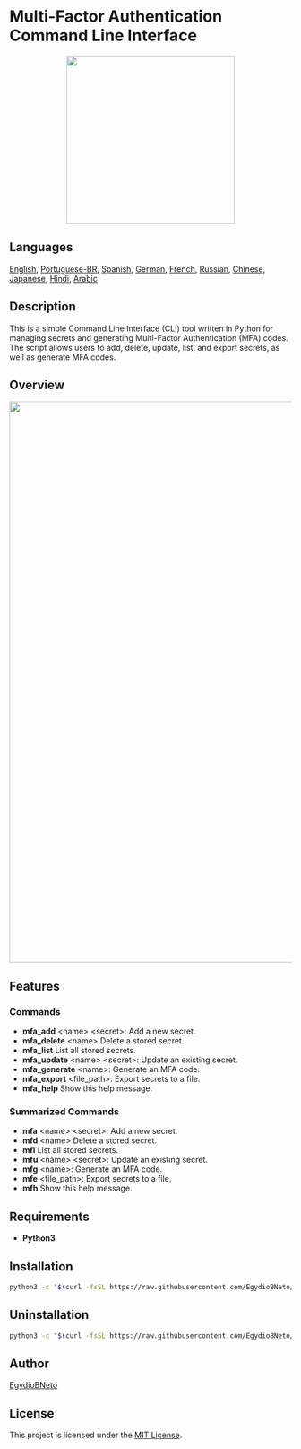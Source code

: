 # Multi-Factor Authentication Command Line Interface

<div align="center">
<img src="https://github.com/EgydioBNeto/mfa-cli/assets/84047984/714533aa-22a2-4127-8d40-363e59a573fa" width="300px"/>
</div>

## Languages

[English](https://github.com/EgydioBNeto/mfa-cli/blob/main/languages/en/README.md), [Portuguese-BR](https://github.com/EgydioBNeto/mfa-cli/blob/main/languages/pt-br/README.md), [Spanish](https://github.com/EgydioBNeto/mfa-cli/blob/main/languages/es/README.md), [German](https://github.com/EgydioBNeto/mfa-cli/blob/main/languages/de/README.md), [French](https://github.com/EgydioBNeto/mfa-cli/blob/main/languages/fr/README.md), [Russian](https://github.com/EgydioBNeto/mfa-cli/blob/main/languages/ru/README.md), [Chinese](https://github.com/EgydioBNeto/mfa-cli/blob/main/languages/zh/README.md), [Japanese](https://github.com/EgydioBNeto/mfa-cli/blob/main/languages/ja/README.md), [Hindi](https://github.com/EgydioBNeto/mfa-cli/blob/main/languages/hi/README.md), [Arabic](https://github.com/EgydioBNeto/mfa-cli/blob/main/languages/ar/README.md)

## Description

This is a simple Command Line Interface (CLI) tool written in Python for managing secrets and generating Multi-Factor Authentication (MFA) codes. The script allows users to add, delete, update, list, and export secrets, as well as generate MFA codes.

## Overview

<div align="center">
<img src="https://github.com/EgydioBNeto/mfa-cli/assets/84047984/4fe8c766-8e76-4183-a80c-9ac143cbc18f" width="1000px"/>
</div>

## Features

### Commands

- **mfa_add** &lt;name&gt; &lt;secret&gt;: Add a new secret.
- **mfa_delete** &lt;name&gt; Delete a stored secret.
- **mfa_list** List all stored secrets.
- **mfa_update** &lt;name&gt; &lt;secret&gt;: Update an existing secret.
- **mfa_generate** &lt;name&gt;: Generate an MFA code.
- **mfa_export** &lt;file_path&gt;: Export secrets to a file.
- **mfa_help** Show this help message.

### Summarized Commands

- **mfa** &lt;name&gt; &lt;secret&gt;: Add a new secret.
- **mfd** &lt;name&gt; Delete a stored secret.
- **mfl** List all stored secrets.
- **mfu** &lt;name&gt; &lt;secret&gt;: Update an existing secret.
- **mfg** &lt;name&gt;: Generate an MFA code.
- **mfe** &lt;file_path&gt;: Export secrets to a file.
- **mfh** Show this help message.

## Requirements

- **Python3**

## Installation

```bash
python3 -c "$(curl -fsSL https://raw.githubusercontent.com/EgydioBNeto/mfa-cli/main/install.py)"
```

## Uninstallation

```bash
python3 -c "$(curl -fsSL https://raw.githubusercontent.com/EgydioBNeto/mfa-cli/main/uninstall.py)"
```

## Author

[EgydioBNeto](https://github.com/EgydioBNeto)

## License

This project is licensed under the [MIT License](https://github.com/EgydioBNeto/mfa-cli/blob/main/LICENSE).
